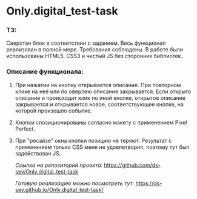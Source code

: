 # Only.digital_test-task

### ТЗ:
Сверстан блок в соответствии с заданием. Весь функционал реализован в полной мере. Требования соблюдены. В работе были использованы HTML5, CSS3 и чистый JS без сторонних библиотек.
### Описание функционала:
1. При нажатии на кнопку открывается описание. При повторном клике на неё или по оверлею описание закрывается. Если открыто описание и происходит клик по иной кнопке, открытое описание закрывается и открывается новое, соответствующее кнопке, на которой произошло событие.
2. Кнопки спозиционированы согласно макету c применением Pixel Perfect.
3. При "ресайзе" окна кнопки позицию не теряют. Результат с применением только CSS меня не удовлетворил, поэтому тут был задействован JS.
   
   *Ссылка на репозиторий проекта:* https://github.com/ds-sev/Only.digital_test-task
   
   *Готовую реализацию можно посмотреть тут:* https://ds-sev.github.io/Only.digital_test-task/
